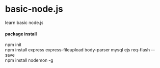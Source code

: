# basic-node.js
 learn basic node.js
<h4>package install</h2>
npm init<br>
npm install express  express-fileupload body-parser mysql ejs req-flash --save<br>
npm install nodemon -g<br>
